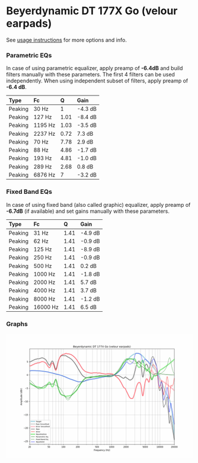 # Beyerdynamic DT 177X Go (velour earpads)
See [usage instructions](https://github.com/jaakkopasanen/AutoEq#usage) for more options and info.

### Parametric EQs
In case of using parametric equalizer, apply preamp of **-6.4dB** and build filters manually
with these parameters. The first 4 filters can be used independently.
When using independent subset of filters, apply preamp of **-6.4 dB**.

| Type    | Fc      |    Q | Gain    |
|:--------|:--------|:-----|:--------|
| Peaking | 30 Hz   | 1    | -4.3 dB |
| Peaking | 127 Hz  | 1.01 | -8.4 dB |
| Peaking | 1195 Hz | 1.03 | -3.5 dB |
| Peaking | 2237 Hz | 0.72 | 7.3 dB  |
| Peaking | 70 Hz   | 7.78 | 2.9 dB  |
| Peaking | 88 Hz   | 4.86 | -1.7 dB |
| Peaking | 193 Hz  | 4.81 | -1.0 dB |
| Peaking | 289 Hz  | 2.68 | 0.8 dB  |
| Peaking | 6876 Hz | 7    | -3.2 dB |

### Fixed Band EQs
In case of using fixed band (also called graphic) equalizer, apply preamp of **-6.7dB**
(if available) and set gains manually with these parameters.

| Type    | Fc       |    Q | Gain    |
|:--------|:---------|:-----|:--------|
| Peaking | 31 Hz    | 1.41 | -4.9 dB |
| Peaking | 62 Hz    | 1.41 | -0.9 dB |
| Peaking | 125 Hz   | 1.41 | -8.9 dB |
| Peaking | 250 Hz   | 1.41 | -0.9 dB |
| Peaking | 500 Hz   | 1.41 | 0.2 dB  |
| Peaking | 1000 Hz  | 1.41 | -1.8 dB |
| Peaking | 2000 Hz  | 1.41 | 5.7 dB  |
| Peaking | 4000 Hz  | 1.41 | 3.7 dB  |
| Peaking | 8000 Hz  | 1.41 | -1.2 dB |
| Peaking | 16000 Hz | 1.41 | 6.5 dB  |

### Graphs
![](./Beyerdynamic%20DT%20177X%20Go%20(velour%20earpads).png)